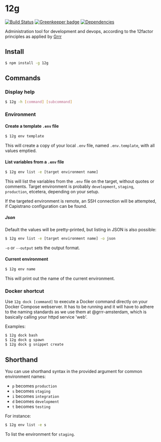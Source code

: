 # 12g

[![Build Status](https://travis-ci.org/grrr-amsterdam/12g.svg)](https://travis-ci.org/grrr-amsterdam/12g)
[![Greenkeeper badge](https://badges.greenkeeper.io/grrr-amsterdam/12g.svg)](https://greenkeeper.io/)
[![Dependencies](https://david-dm.org/grrr-amsterdam/12g.svg)](https://david-dm.org/grrr-amsterdam/12g)

Administration tool for development and devops, according to the 12factor principles as applied by [Grrr](https://github.com/grrr-amsterdam)


## Install
```bash
$ npm install -g 12g
```


## Commands

### Display help
```bash
$ 12g -h [command] [subcommand]
```

### Environment
#### Create a template `.env` file
```bash
$ 12g env template
```
This will create a copy of your local `.env` file, named `.env.template`, with all values emptied.


#### List variables from a `.env` file
```bash
$ 12g env list -e [target environment name]
```
This will list the variables from the `.env` file on the target, without quotes or comments.
Target environment is probably `development`, `staging`, `production`, etcetera, depending on your setup.

If the targeted environment is remote, an SSH connection will be attempted, if Capistrano configuration can be found.

##### Json
Default the values will be pretty-printed, but listing in JSON is also possible:
```bash
$ 12g env list -e [target environment name] -o json
```
`-o` or `--output` sets the output format.


#### Current environment
```bash
$ 12g env name
```
This will print out the name of the current environment.

### Docker shortcut
Use `12g dock [command]` to execute a Docker command directly on your Docker Compose webserver.
It has to be running and it will have to adhere to the naming standards as we use them at
@grrr-amsterdam, which is basically calling your httpd service 'web'.

Examples:
```bash
$ 12g dock bash
$ 12g dock g spawn
$ 12g dock g snippet create
```


## Shorthand
You can use shorthand syntax in the provided argument for common environment names:

 * `p` becomes `production`
 * `s` becomes `staging`
 * `i` becomes `integration`
 * `d` becomes `development`
 * `t` becomes `testing`

For instance:
```bash
$ 12g env list -e s
```
To list the environment for `staging`.
